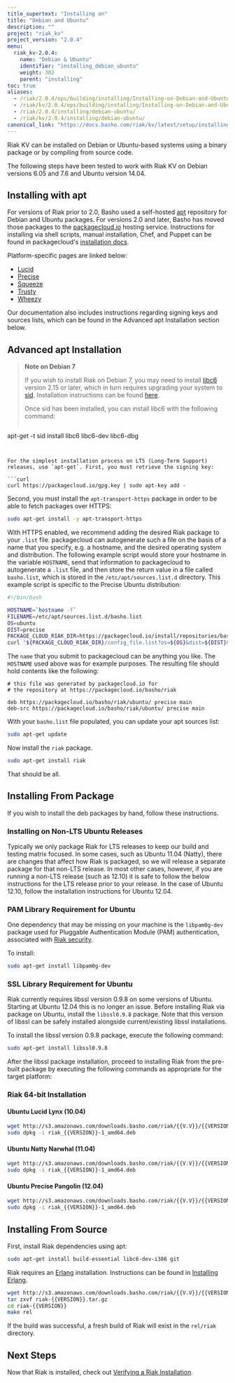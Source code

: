 ```yaml
---
title_supertext: "Installing on"
title: "Debian and Ubuntu"
description: ""
project: "riak_kv"
project_version: "2.0.4"
menu:
  riak_kv-2.0.4:
    name: "Debian & Ubuntu"
    identifier: "installing_debian_ubuntu"
    weight: 302
    parent: "installing"
toc: true
aliases:
  - /riak/2.0.4/ops/building/installing/Installing-on-Debian-and-Ubuntu
  - /riak/kv/2.0.4/ops/building/installing/Installing-on-Debian-and-Ubuntu
  - /riak/2.0.4/installing/debian-ubuntu/
  - /riak/kv/2.0.4/installing/debian-ubuntu/
canonical_link: "https://docs.basho.com/riak/kv/latest/setup/installing/debian-ubuntu"
---
```




[install source index]: /riak/kv/2.0.4/setup/installing/source/
[security index]: /riak/kv/2.0.4/using/security/
[install source erlang]: /riak/kv/2.0.4/setup/installing/source/erlang
[install verify]: /riak/kv/2.0.4/setup/installing/verify

Riak KV can be installed on Debian or Ubuntu-based systems using a binary
package or by compiling from source code.

The following steps have been tested to work with Riak KV on
Debian versions 6.05 and 7.6 and Ubuntu version 14.04.

## Installing with apt

For versions of Riak prior to 2.0, Basho used a self-hosted
[apt](http://en.wikipedia.org/wiki/Advanced_Packaging_Tool) repository
for Debian and Ubuntu packages. For versions 2.0 and later, Basho has
moved those packages to the
[packagecloud.io](https://packagecloud.io/basho/riak?filter=debs)
hosting service. Instructions for installing via shell scripts, manual
installation, Chef, and Puppet can be found in packagecloud's
[installation docs](https://packagecloud.io/basho/riak/install).

Platform-specific pages are linked below:

* [Lucid](https://packagecloud.io/basho/riak/packages/ubuntu/lucid/riak_{{VERSION}}-1_amd64.deb)
* [Precise](https://packagecloud.io/basho/riak/packages/ubuntu/precise/riak_{{VERSION}}-1_amd64.deb)
* [Squeeze](https://packagecloud.io/basho/riak/packages/debian/squeeze/riak_{{VERSION}}-1_amd64.deb)
* [Trusty](https://packagecloud.io/basho/riak/packages/ubuntu/trusty/riak_{{VERSION}}-1_amd64.deb)
* [Wheezy](https://packagecloud.io/basho/riak/packages/debian/wheezy/riak_{{VERSION}}-1_amd64.deb)

Our documentation also includes instructions regarding signing keys and
sources lists, which can be found in the Advanced apt Installation section below.

## Advanced apt Installation

> **Note on Debian 7**
>
> If you wish to install Riak on Debian 7, you may need to install
[libc6](://packages.debian.org/search?keywords=libc6) version 2.15 or
later, which in turn requires upgrading your system to
[sid](https://www.debian.org/releases/sid/). Installation instructions
can be found
[here](https://wiki.debian.org/DebianUnstable#How_do_I_install_Sid.3F).
>
> Once sid has been installed, you can install libc6 with the following
command:
>
>```bash
apt-get -t sid install libc6 libc6-dev libc6-dbg
```


For the simplest installation process on LTS (Long-Term Support)
releases, use `apt-get`. First, you must retrieve the signing key:

```curl
curl https://packagecloud.io/gpg.key | sudo apt-key add -
```

Second, you must install the `apt-transport-https` package in order to
be able to fetch packages over HTTPS:

```bash
sudo apt-get install -y apt-transport-https
```

With HTTPS enabled, we recommend adding the desired Riak package to your
`.list` file. packagecloud can autogenerate such a file on the basis of
a name that you specify, e.g. a hostname, and the desired operating
system and distribution. The following example script would store your
hostname in the variable `HOSTNAME`, send that information to
packagecloud to autogenerate a `.list` file, and then store the return
value in a file called `basho.list`, which is stored in the
`/etc/apt/sources.list.d` directory. This example script is specific to
the Precise Ubuntu distribution:

```bash
#!/bin/bash

HOSTNAME=`hostname -f`
FILENAME=/etc/apt/sources.list.d/basho.list
OS=ubuntu
DIST=precise
PACKAGE_CLOUD_RIAK_DIR=https://packagecloud.io/install/repositories/basho/riak
curl "${PACKAGE_CLOUD_RIAK_DIR}/config_file.list?os=${OS}&dist=${DIST}&name=${HOSTNAME}" > $FILENAME
```

The `name` that you submit to packagecloud can be anything you like. The
`HOSTNAME` used above was for example purposes. The resulting file
should hold contents like the following:

```
# this file was generated by packagecloud.io for
# the repository at https://packagecloud.io/basho/riak

deb https://packagecloud.io/basho/riak/ubuntu/ precise main
deb-src https://packagecloud.io/basho/riak/ubuntu/ precise main
```

With your `basho.list` file populated, you can update your apt sources
list:

```bash
sudo apt-get update
```

Now install the `riak` package.

```bash
sudo apt-get install riak
```

That should be all.

## Installing From Package

If you wish to install the deb packages by hand, follow these
instructions.

### Installing on Non-LTS Ubuntu Releases

Typically we only package Riak for LTS releases to keep our build and
testing matrix focused.  In some cases, such as Ubuntu 11.04 (Natty),
there are changes that affect how Riak is packaged, so we will release a
separate package for that non-LTS release. In most other cases, however,
if you are running a non-LTS release (such as 12.10) it is safe to
follow the below instructions for the LTS release prior to your release.
In the case of Ubuntu 12.10, follow the installation instructions for
Ubuntu 12.04.

### PAM Library Requirement for Ubuntu

One dependency that may be missing on your machine is the `libpam0g-dev`
package used for Pluggable Authentication Module (PAM) authentication,
associated with [Riak security][security index].

To install:

```bash
sudo apt-get install libpam0g-dev
```

### SSL Library Requirement for Ubuntu

Riak currently requires libssl version 0.9.8 on some versions of Ubuntu.
Starting at Ubuntu 12.04 this is no longer an issue. Before installing
Riak via package on Ubuntu, install the `libssl0.9.8` package. Note that
this version of libssl can be safely installed alongside
current/existing libssl installations.

To install the libssl version 0.9.8 package, execute the following
command:

```bash
sudo apt-get install libssl0.9.8
```

After the libssl package installation, proceed to installing Riak from
the pre-built package by executing the following commands as appropriate
for the target platform:

### Riak 64-bit Installation

#### Ubuntu Lucid Lynx (10.04)

```bash
wget http://s3.amazonaws.com/downloads.basho.com/riak/{{V.V}}/{{VERSION}}/ubuntu/lucid/riak_{{VERSION}}-1_amd64.deb
sudo dpkg -i riak_{{VERSION}}-1_amd64.deb
```

#### Ubuntu Natty Narwhal (11.04)

```bash
wget http://s3.amazonaws.com/downloads.basho.com/riak/{{V.V}}/{{VERSION}}/ubuntu/natty/riak_{{VERSION}}-1_amd64.deb
sudo dpkg -i riak_{{VERSION}}-1_amd64.deb
```

#### Ubuntu Precise Pangolin (12.04)

```bash
wget http://s3.amazonaws.com/downloads.basho.com/riak/{{V.V}}/{{VERSION}}/ubuntu/precise/riak_{{VERSION}}-1_amd64.deb
sudo dpkg -i riak_{{VERSION}}-1_amd64.deb
```

## Installing From Source

First, install Riak dependencies using apt:

```bash
sudo apt-get install build-essential libc6-dev-i386 git
```

Riak requires an [Erlang](http://www.erlang.org/) installation.
Instructions can be found in [Installing Erlang][install source erlang].

```bash
wget http://s3.amazonaws.com/downloads.basho.com/riak/{{V.V}}/{{VERSION}}/riak-{{VERSION}}.tar.gz
tar zxvf riak-{{VERSION}}.tar.gz
cd riak-{{VERSION}}
make rel
```

If the build was successful, a fresh build of Riak will exist in the
`rel/riak` directory.

## Next Steps

Now that Riak is installed, check out [Verifying a Riak Installation][install verify].
